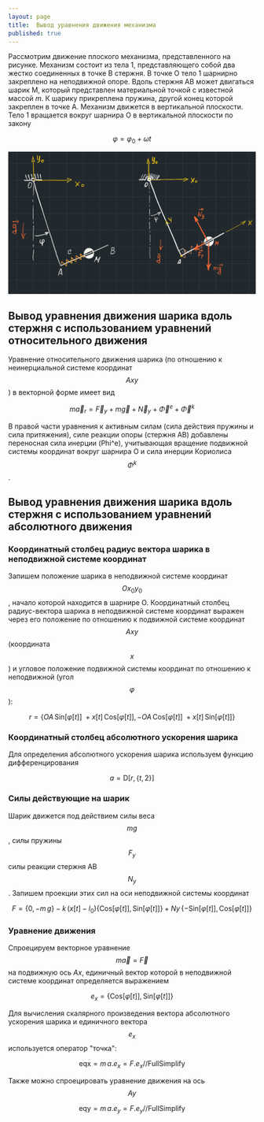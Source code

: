```yaml
---
layout: page
title:  Вывод уравнения движения механизма
published: true
---
```


Рассмотрим движение плоского механизма, представленного на рисунке. Механизм состоит из тела 1, представляющего собой два жестко соединенных в точке В стержня. В точке О тело 1 шарнирно закреплено на неподвижной опоре. Вдоль стержня АВ может двигаться шарик M, который представлен материальной точкой с известной массой $m$. К шарику прикреплена пружина, другой конец которой закреплен в точке А. Механизм движется в вертикальной плоскости. Тело 1 вращается вокруг шарнира О в вертикальной плоскости по закону 

$$
\varphi = \varphi_0 + \omega t
$$ 

![Рисунок 1](mech1.png)

## Вывод уравнения движения шарика вдоль стержня с использованием уравнений относительного движения

Уравнение относительного движения шарика (по отношению к неинерциальной системе координат $$Axy$$) в векторной форме имеет вид

$$
    m \vec{a}_r = \vec{F}_y + m \vec g + \vec N_y + \vec{\Phi}^e + \vec{\Phi}^k 
$$

В правой части уравнения к активным силам (сила действия пружины и сила притяжения), силе реакции опоры (стержня АВ) добавлены переносная сила инерции \(Phi^e\), учитывающая вращение подвижной системы координат вокруг шарнира О и сила инерции Кориолиса $$\Phi^k$$.   


## Вывод уравнения движения шарика вдоль стержня с использованием уравнений абсолютного движения

### Координатный столбец радиус вектора шарика в неподвижной системе координат

Запишем положение шарика в неподвижной системе координат $$Ox_0y_0$$, начало которой находится в шарнире О. Координатный столбец радиус-вектора шарика в неподвижной системе координат выражен через его положение по отношению к подвижной системе координат $$Axy$$ (координата $$x$$) и угловое положение  подвижной системы координат по отношению к неподвижной (угол $$\varphi$$):

$$
    r = \{ OA \, \text{Sin}[\varphi[t]]\ + x[t] \, \text{Cos}[\varphi[t]], -OA \, \text{Cos}[\varphi[t]]\ + x[t] \, \text{Sin}[\varphi[t]] \}
$$

### Координатный столбец абсолютного ускорения шарика 

Для определения абсолютного ускорения шарика используем функцию дифференцирования

$$
    a = \text{D}[r,\{t,2\}]
$$

###  Силы действующие на шарик

Шарик движется под действием силы веса $$mg$$, силы пружины $$F_y$$ силы реакции стержня АВ $$N_y$$. Запишем проекции этих сил на оси неподвижной системы координат

$$
    F = \{0,-m\,g\} - k\,(x[t]-l_0)\{\text{Cos}[\varphi[t]],\,\text{Sin}[\varphi[t]]\} + Ny\,\{-\text{Sin}[\varphi[t]],\text{Cos}[\varphi[t]]\}
$$

### Уравнение движения

Спроецируем векторное уравнение $$m \vec a = \vec F$$ на подвижную ось $Ax$, единичный вектор которой в неподвижной системе координат определяется выражением

$$
    e_x = \{ \text{Cos}[\varphi[t]],\, \text{Sin}[\varphi[t]]\}
$$

Для вычисления скалярного произведения вектора абсолютного ускорения шарика и единичного вектора $$e_x$$ используется оператор "точка": 

$$
    \text{eqx} = m\,a.e_x = F.e_x //\text{FullSimplify}
$$

Также можно спроецировать уравнение движения на ось $$Ay$$

$$
    \text{eqy} = m\,a.e_y = F.e_y //\text{FullSimplify}
$$



